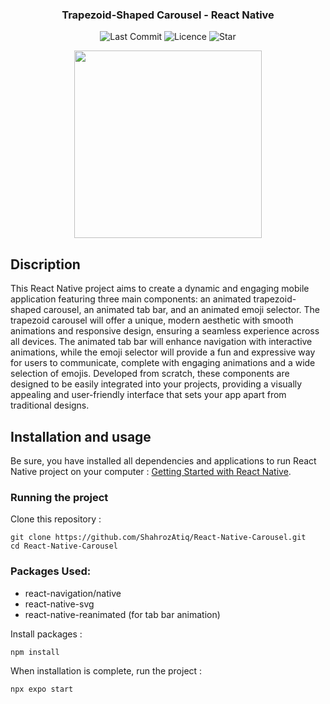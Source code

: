 
<h3 align="center">
	Trapezoid-Shaped Carousel - React Native
</h3>

<p align="center">
	<img alt="Last Commit" src="https://img.shields.io/github/last-commit/stevenpersia/tinder-react-native.svg?style=flat-square">
	<img alt="Licence" src="https://img.shields.io/github/license/stevenpersia/tinder-react-native.svg?style=flat-square">
	<img alt="Star" src="https://img.shields.io/badge/you%20like%20%3F-STAR%20ME-blue.svg?style=flat-square">
</p>

<p align="center">
	<img src="https://github.com/stevenpersia/tinder-react-native/blob/master/preview/tinderclone-preview.gif" width="300">
</p>


## Discription

This React Native project aims to create a dynamic and engaging mobile application featuring three main components: an animated trapezoid-shaped carousel, an animated tab bar, and an animated emoji selector. The trapezoid carousel will offer a unique, modern aesthetic with smooth animations and responsive design, ensuring a seamless experience across all devices. The animated tab bar will enhance navigation with interactive animations, while the emoji selector will provide a fun and expressive way for users to communicate, complete with engaging animations and a wide selection of emojis. Developed from scratch, these components are designed to be easily integrated into your projects, providing a visually appealing and user-friendly interface that sets your app apart from traditional designs.

## Installation and usage

Be sure, you have installed all dependencies and applications to run React Native project on your computer : [Getting Started with React Native](https://facebook.github.io/react-native/docs/getting-started).

### Running the project

Clone this repository :

```
git clone https://github.com/ShahrozAtiq/React-Native-Carousel.git
cd React-Native-Carousel
```
### Packages Used:
- react-navigation/native
- react-native-svg
- react-native-reanimated (for tab bar animation)

Install packages :

```
npm install
```

When installation is complete, run the project :

```bash
npx expo start
```
